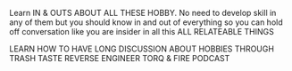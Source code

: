 Learn IN & OUTS ABOUT ALL THESE HOBBY.
No need to develop skill in any of them but you should know in and out of everything so you can hold off conversation like you are insider in all this
ALL RELATEABLE THINGS

LEARN HOW TO HAVE LONG DISCUSSION ABOUT HOBBIES THROUGH 
TRASH TASTE REVERSE ENGINEER
TORQ & FIRE PODCAST